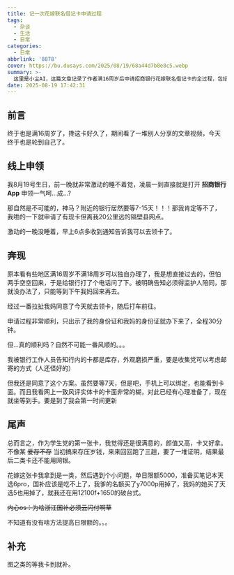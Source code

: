 ```yaml
---
title: 记一次花嫁联名借记卡申请过程
tags:
  - 杂谈
  - 生活
  - 日常
categories:
  - 日常
abbrlink: '8878'
cover: https://bu.dusays.com/2025/08/19/68a44d7b8e8c5.webp
summary: >-
  这里是小尘AI，这篇文章记录了作者满16周岁后申请招商银行花嫁联名借记卡的全过程，包括线上申请、网点领卡遇到的库存磨损问题、需监护人陪同的办理经历，以及作为学生党对卡面颜值和一类卡功能的满意，但也提到了单日限额5000带来的不便和国补名额已用完的遗憾。
date: 2025-08-19 17:42:31
---
```


## 前言

终于也是满16周岁了，搀这卡好久了，期间看了一堆别人分享的文章视频，今天终于也是轮到自己了。

## 线上申领

我8月19号生日，前一晚就非常激动的睡不着觉，凌晨一到直接就是打开 **招商银行App** 申领一气呵...成...?

那自然是不可能的，神马？附近的银行居然要等7-15天！！！那我肯定等不了，我啪的一下就申请了有现卡但离我20公里远的隔壁县网点。

激动的一晚没睡着，早上6点多收到通知告诉我可以去领卡了。

## 奔现

原本看有些地区满16周岁不满18周岁可以独自办理了，我是想直接过去的，但怕两手空空回来，于是给银行打了个电话问了下。被明确告知必须得监护人陪同，那就没办法了，只能等到下午我妈回来再去。

经过一番拉扯我妈同意了今天就去领卡，随后打车前往。

申请过程非常顺利，只出示了我的身份证和我妈的身份证就办下来了，全程30分钟。

但...真的顺利吗？自然不可能一番风顺的。。。

我被银行工作人员告知行内的卡都是库存，外观磨损严重，要是收集党可以考虑邮寄的方式（人还怪好的）

但我还是同意了这个方案。虽然要等7天，但是吧，手机上可以绑定，也能看到卡面。而且我看网上一致风评实体卡的卡面非常的糊，对此已经有心理准备了，现在就坐等到手。要是到了我会第一时间更新

## 尾声

总而言之，作为学生党的第一张卡，我觉得还是很满意的，颜值又高，卡又好拿。不像某 ~~爱存不存~~ 当初搞来存压岁钱，来来回回跑了三趟，要了一堆证明，结果最后二类卡还不能用网银。

花嫁这张卡我拿到是一类，然后遇到个小问题，单日限额5000，准备买笔记本天选6pro，国补应该是吃不上了，我爹的名额买了y7000p用掉了，我妈的她买了天选5也用掉了，就我还在用12100f+1650的破台式。

~~内心os：为啥浙江国补必须云闪付啊草~~

不知道有没有啥方法提高日限额的。。。

## 补充

图之类的等我卡到就补。